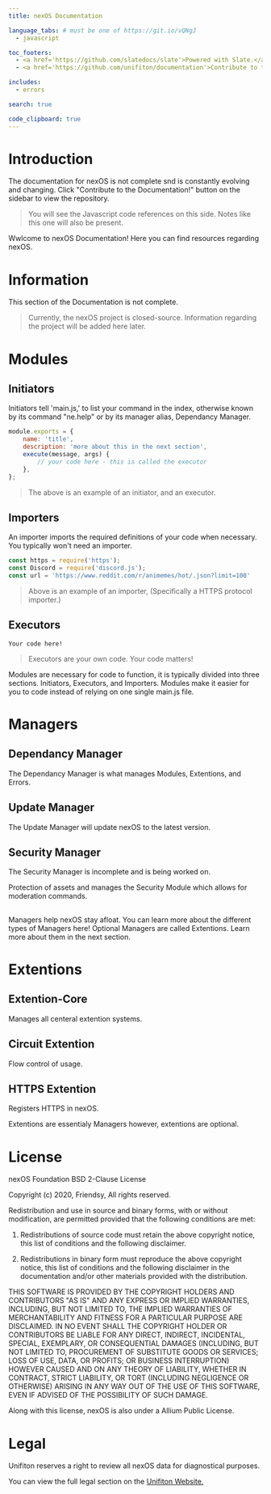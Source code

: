 ```yaml
---
title: nexOS Documentation

language_tabs: # must be one of https://git.io/vQNgJ
  - javascript

toc_footers:
  - <a href='https://github.com/slatedocs/slate'>Powered with Slate.</a>
  - <a href='https://github.com/unifiton/documentation'>Contribute to the documentation!</a>

includes:
  - errors

search: true

code_clipboard: true
---
```


# Introduction

<aside class="info">
The documentation for nexOS is not complete snd is constantly evolving and changing. Click "Contribute to the Documentation!" button on the sidebar to view the repository.
</aside>

> You will see the Javascript code references on this side. Notes like this one will also be present.

Wwlcome to nexOS Documentation! Here you can find resources regarding nexOS. 

# Information

<aside class="warning">
This section of the Documentation is not complete.
</aside>

> Currently, the nexOS project is closed-source. Information regarding the project will be added here later. 

# Modules 
## Initiators

Initiators tell 'main.js,' to list your command in the index, otherwise known by its command "ne.help" or by its manager alias, Dependancy Manager.

```javascript
module.exports = {
	name: 'title',
	description: 'more about this in the next section',
	execute(message, args) {
		// your code here - this is called the executor 
	},
};
```

> The above is an example of an initiator, and an executor. 

## Importers 

An importer imports the required definitions of your code when necessary. You typically won't need an importer.

```javascript
const https = require('https');
const Discord = require('discord.js');
const url = 'https://www.reddit.com/r/animemes/hot/.json?limit=100'
```
> Above is an example of an importer, (Specifically a HTTPS protocol importer.) 

## Executors


```
Your code here!
```
> Executors are your own code. Your code matters!

Modules are necessary for code to function, it is typically divided into three sections. Initiators, Executors, and Importers.
Modules make it easier for you to code instead of relying on one single main.js file. 


# Managers
## Dependancy Manager

The Dependancy Manager is what manages Modules, Extentions, and Errors.

## Update Manager

The Update Manager will update nexOS to the latest version.

## Security Manager

<aside class="warning">
The Security Manager is incomplete and is being worked on.
</aside>

Protection of assets and manages the Security Module which allows for moderation commands.

##

Managers help nexOS stay afloat. You can learn more about the different types of Managers here! Optional Managers are called Extentions. Learn more about them in the next section.

# Extentions

## Extention-Core

Manages all centeral extention systems.

## Circuit Extention

Flow control of usage.

## HTTPS Extention

Registers HTTPS in nexOS.

Extentions are essentialy Managers however, extentions are optional.


# License


nexOS Foundation
BSD 2-Clause License

Copyright (c) 2020, Friendsy, 
All rights reserved.

Redistribution and use in source and binary forms, with or without
modification, are permitted provided that the following conditions are met:

1. Redistributions of source code must retain the above copyright notice, this
   list of conditions and the following disclaimer.

2. Redistributions in binary form must reproduce the above copyright notice,
   this list of conditions and the following disclaimer in the documentation
   and/or other materials provided with the distribution.

THIS SOFTWARE IS PROVIDED BY THE COPYRIGHT HOLDERS AND CONTRIBUTORS "AS IS"
AND ANY EXPRESS OR IMPLIED WARRANTIES, INCLUDING, BUT NOT LIMITED TO, THE
IMPLIED WARRANTIES OF MERCHANTABILITY AND FITNESS FOR A PARTICULAR PURPOSE ARE
DISCLAIMED. IN NO EVENT SHALL THE COPYRIGHT HOLDER OR CONTRIBUTORS BE LIABLE
FOR ANY DIRECT, INDIRECT, INCIDENTAL, SPECIAL, EXEMPLARY, OR CONSEQUENTIAL
DAMAGES (INCLUDING, BUT NOT LIMITED TO, PROCUREMENT OF SUBSTITUTE GOODS OR
SERVICES; LOSS OF USE, DATA, OR PROFITS; OR BUSINESS INTERRUPTION) HOWEVER
CAUSED AND ON ANY THEORY OF LIABILITY, WHETHER IN CONTRACT, STRICT LIABILITY,
OR TORT (INCLUDING NEGLIGENCE OR OTHERWISE) ARISING IN ANY WAY OUT OF THE USE
OF THIS SOFTWARE, EVEN IF ADVISED OF THE POSSIBILITY OF SUCH DAMAGE.

Along with this license, nexOS is also under a Allium Public License.

# Legal 

Unifiton reserves a right to review all nexOS data for diagnostical purposes.

You can view the full legal section on the [Unifiton Website.](https://unifiton.ddns.net`)




